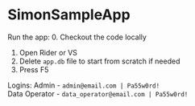 # SimonSampleApp

Run the app:
0. Checkout the code locally
1. Open Rider or VS
2. Delete `app.db` file to start from scratch if needed
3. Press F5

Logins:
Admin - `admin@email.com | Pa55w0rd!`  
Data Operator - `data_operator@email.com | Pa55w0rd!`

